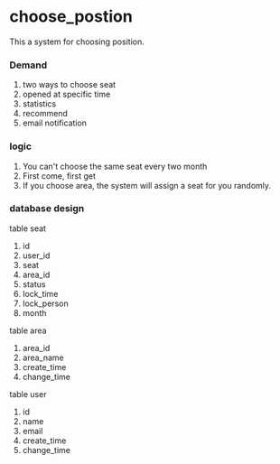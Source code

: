 # choose_postion

This a system for choosing position.

### Demand
1. two ways to choose seat
2. opened at specific time
3. statistics
4. recommend
5. email notification

### logic
1. You can't choose the same seat every two month
2. First come, first get
4. If you choose area, the system will assign a seat for you randomly.

### database design
table seat
1. id
2. user_id
3. seat
4. area_id
5. status
6. lock_time
7. lock_person
8. month

table area
1. area_id
2. area_name
3. create_time
4. change_time

table user
1. id
2. name
3. email
4. create_time
5. change_time